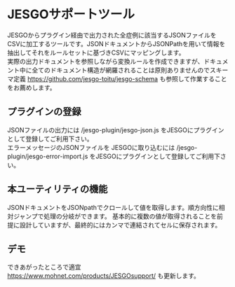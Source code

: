 # JESGOサポートツール
JESGOからプラグイン経由で出力された全症例に該当するJSONファイルをCSVに加工するツールです。JSONドキュメントからJSONPathを用いて情報を抽出してそれをルールセットに基づきCSVにマッピングします。  
実際の出力ドキュメントを参照しながら変換ルールを作成できますが、ドキュメント中に全てのドキュメント構造が網羅されることは原則ありませんのでスキーマ定義 https://github.com/jesgo-toitu/jesgo-schema も参照して作業することをお薦めします。

## プラグインの登録
JSONファイルの出力には /jesgo-plugin/jesgo-json.js をJESGOにプラグインとして登録してご利用下さい。  
エラーメッセージのJSONファイルを JESGOに取り込むには /jesgo-plugin/jesgo-error-import.js をJESGOにプラグインとして登録してご利用下さい。

## 本ユーティリティの機能
JSONドキュメントをJSONpathでクロールして値を取得します。順方向性に相対ジャンプで処理の分岐ができます。
基本的に複数の値が取得されることを前提に設計していますが、最終的にはカンマで連結されてセルに保存されます。

## デモ
できあがったところで適宜 https://www.mohnet.com/products/JESGOsupport/ も更新します。

